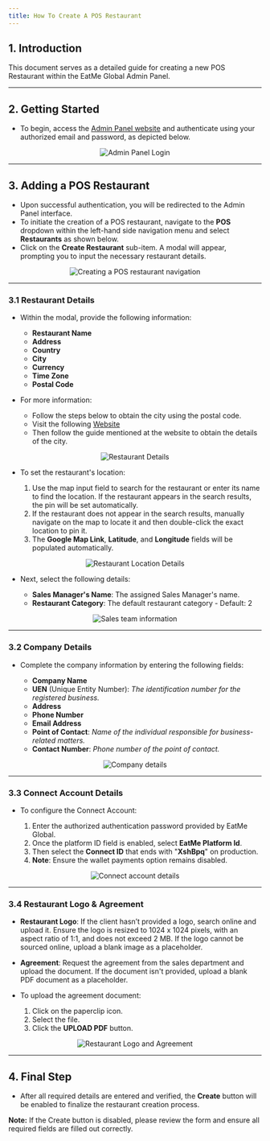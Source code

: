 ```yaml
---
title: How To Create A POS Restaurant
---
```

## 1. Introduction

This document serves as a detailed guide for creating a new POS Restaurant within the EatMe Global Admin Panel.

- - -

## 2. Getting Started

* To begin, access the [Admin Panel website](https://admin.eatmeglobal.com/) and authenticate using your authorized email and password, as depicted below.

<center>

![Admin Panel Login](/img/admin-panel-login.png)

</center>

- - -

## 3. Adding a POS Restaurant

* Upon successful authentication, you will be redirected to the Admin Panel interface.
* To initiate the creation of a POS restaurant, navigate to the **POS** dropdown within the left-hand side navigation menu and select **Restaurants** as shown below.
* Click on the **Create Restaurant** sub-item. A modal will appear, prompting you to input the necessary restaurant details.

<center>

![Creating a POS restaurant navigation](/img/creating-a-pos-restaurant-navigation.png)

</center>

- - -

### 3.1 Restaurant Details

* Within the modal, provide the following information:

  * **Restaurant Name**
  * **Address**
  * **Country**
  * **City**
  * **Currency**
  * **Time Zone**
  * **Postal Code**
* For more information:

  * Follow the steps below to obtain the city using the postal code.
  * Visit the following [Website](https://www.mingproperty.sg/singapore-district-code/)
  * Then follow the guide mentioned at the website to obtain the details of the city.

<center>

![Restaurant Details](/img/restaurant-details-pos.png)

</center>

* To set the restaurant's location:

  1. Use the map input field to search for the restaurant or enter its name to find the location. If the restaurant appears in the search results, the pin will be set automatically.
  2. If the restaurant does not appear in the search results, manually navigate on the map to locate it and then double-click the exact location to pin it.
  3. The **Google Map Link**, **Latitude**, and **Longitude** fields will be populated automatically.

<center>

![Restaurant Location Details](/img/restaurant-location-pos.png)

</center>

* Next, select the following details:

  * **Sales Manager's Name**: The assigned Sales Manager's name.
  * **Restaurant Category**: The default restaurant category - Default: 2

<center>

![Sales team information ](/img/sales-information-pos.png)

</center>

- - -

### 3.2 Company Details

* Complete the company information by entering the following fields:

  * **Company Name**
  * **UEN** (Unique Entity Number): *The identification number for the registered business.*
  * **Address**
  * **Phone Number**
  * **Email Address**
  * **Point of Contact**: *Name of the individual responsible for business-related matters.*
  * **Contact Number**: *Phone number of the point of contact.*

<center>

![Company details](/img/company-details-pos.png)

</center>

- - -

### 3.3 Connect Account Details

* To configure the Connect Account:

  1. Enter the authorized authentication password provided by EatMe Global.
  2. Once the platform ID field is enabled, select **EatMe Platform Id**.
  3. Then select the **Connect ID** that ends with "**XshBpq**" on production.
  4. **Note**: Ensure the wallet payments option remains disabled.

<center>

![Connect account details](/img/connect-account-details-pos.png)

</center>

- - -

### 3.4 Restaurant Logo & Agreement

* **Restaurant Logo**: If the client hasn’t provided a logo, search online and upload it. Ensure the logo is resized to 1024 x 1024 pixels, with an aspect ratio of 1:1, and does not exceed 2 MB. If the logo cannot be sourced online, upload a blank image as a placeholder.
* **Agreement**: Request the agreement from the sales department and upload the document. If the document isn't provided, upload a blank PDF document as a placeholder.
* To upload the agreement document:

  1. Click on the paperclip icon.
  2. Select the file.
  3. Click the **UPLOAD PDF** button.

<center>

![Restaurant Logo and Agreement](/img/restaurant-logo-and-agreement-pos.png)

</center>

- - -

## 4. Final Step

* After all required details are entered and verified, the **Create** button will be enabled to finalize the restaurant creation process.

**Note:** If the Create button is disabled, please review the form and ensure all required fields are filled out correctly.

